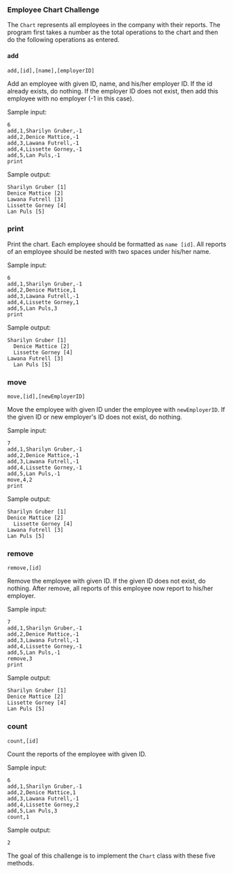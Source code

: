 ### Employee Chart Challenge
The `Chart` represents all employees in the company with their reports. The program
first takes a number as the total operations to the chart and then do the following
operations as entered.

#### add

```
add,[id],[name],[employerID]
```
Add an employee with given ID, name, and his/her employer ID. If the id already
exists, do nothing. If the employer ID does not exist, then add this employee
with no employer (-1 in this case).

Sample input:
```
6
add,1,Sharilyn Gruber,-1
add,2,Denice Mattice,-1
add,3,Lawana Futrell,-1
add,4,Lissette Gorney,-1
add,5,Lan Puls,-1
print
```

Sample output:
```
Sharilyn Gruber [1]
Denice Mattice [2]
Lawana Futrell [3]
Lissette Gorney [4]
Lan Puls [5]
```

### print

Print the chart. Each employee should be formatted as `name [id]`. All reports
of an employee should be nested with two spaces under his/her name.

Sample input:
```
6
add,1,Sharilyn Gruber,-1
add,2,Denice Mattice,1
add,3,Lawana Futrell,-1
add,4,Lissette Gorney,1
add,5,Lan Puls,3
print
```

Sample output:
```
Sharilyn Gruber [1]
  Denice Mattice [2]
  Lissette Gorney [4]
Lawana Futrell [3]
  Lan Puls [5]
```

### move
```
move,[id],[newEmployerID]
```
Move the employee with given ID under the employee with `newEmployerID`. If the
given ID or new employer's ID does not exist, do nothing.

Sample input:
```
7
add,1,Sharilyn Gruber,-1
add,2,Denice Mattice,-1
add,3,Lawana Futrell,-1
add,4,Lissette Gorney,-1
add,5,Lan Puls,-1
move,4,2
print
```

Sample output:
```
Sharilyn Gruber [1]
Denice Mattice [2]
  Lissette Gorney [4]
Lawana Futrell [3]
Lan Puls [5]
```

### remove
```
remove,[id]
```
Remove the employee with given ID. If the given ID does not exist, do nothing.
After remove, all reports of this employee now report to his/her employer.

Sample input:
```
7
add,1,Sharilyn Gruber,-1
add,2,Denice Mattice,-1
add,3,Lawana Futrell,-1
add,4,Lissette Gorney,-1
add,5,Lan Puls,-1
remove,3
print
```

Sample output:
```
Sharilyn Gruber [1]
Denice Mattice [2]
Lissette Gorney [4]
Lan Puls [5]
```

### count
```
count,[id]
```
Count the reports of the employee with given ID.

Sample input:
```
6
add,1,Sharilyn Gruber,-1
add,2,Denice Mattice,1
add,3,Lawana Futrell,-1
add,4,Lissette Gorney,2
add,5,Lan Puls,3
count,1
```

Sample output:
```
2
```

The goal of this challenge is to implement the `Chart` class with these five methods.
